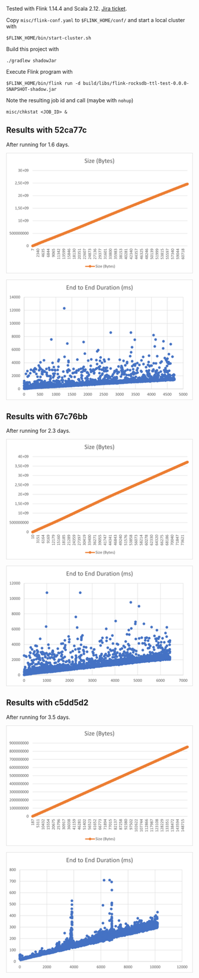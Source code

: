 Tested with Flink 1.14.4 and Scala 2.12. [Jira ticket](https://issues.apache.org/jira/browse/FLINK-27504).

Copy `misc/flink-conf.yaml` to `$FLINK_HOME/conf/` and start a local cluster with

```shell
$FLINK_HOME/bin/start-cluster.sh
```

Build this project with

```shell
./gradlew shadowJar
```

Execute Flink program with

```shell
$FLINK_HOME/bin/flink run -d build/libs/flink-rocksdb-ttl-test-0.0.0-SNAPSHOT-shadow.jar
```

Note the resulting job id and call (maybe with `nohup`)

```shell
misc/chkstat <JOB_ID> &
```

## Results with 52ca77c

After running for 1.6 days.

![](misc/size_growth_52ca77c.png)<!-- -->

![](misc/duration_trend_52ca77c.png)<!-- -->

## Results with 67c76bb

After running for 2.3 days.

![](misc/size_growth_67c76bb.png)<!-- -->

![](misc/duration_trend_67c76bb.png)<!-- -->

## Results with c5dd5d2

After running for 3.5 days.

![](misc/size_growth_c5dd5d2.png)<!-- -->

![](misc/duration_trend_c5dd5d2.png)<!-- -->
